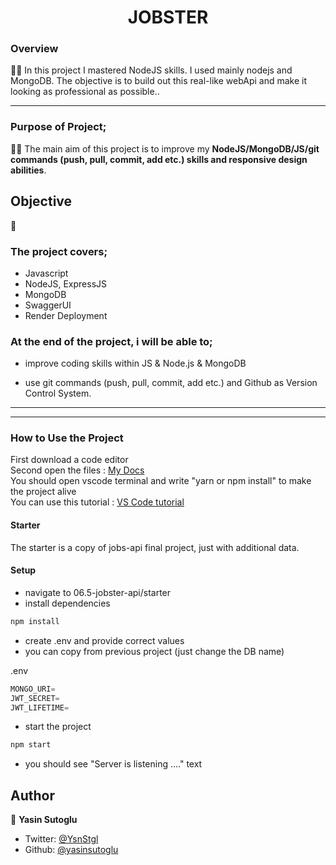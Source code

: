 <h1 align="center">JOBSTER</h1>

<h3>Overview</h3>
👨‍💻 In this project I mastered NodeJS skills. I used mainly nodejs and MongoDB.  The objective is to build out this real-like webApi and make it looking as professional as possible..
<hr>

<!-- ## ✨ Demo

 <p align="center">
  <img width="700" align="center" src="./public/gif/readme.gif" alt="demo"/>   
</p> -->

<!-- ![Alt text](https://giphy.com/peekassooo) 

<hr> -->

<!-- [📍You can see the webservice from here!](https://jobsapi-8kmr.onrender.com) -->

<!-- ------------------------------------------------------ -->
### Purpose of Project;

👨‍💻 The main aim of this project is to improve my <b>NodeJS/MongoDB/JS/git commands (push, pull, commit, add etc.) skills and responsive design abilities</b>.


## Objective

🎯

### The project covers;

- Javascript
- NodeJS, ExpressJS
- MongoDB
- SwaggerUI
- Render Deployment

### At the end of the project, i will be able to;

- improve coding skills within JS & Node.js & MongoDB

- use git commands (push, pull, commit, add etc.) and Github as Version Control System.

<hr>

<hr>
<h3>How to Use the Project</h3>
<span>First download a code editor </span>
<br><span>Second open the files : </span><a href='https://github.com/yasinsutoglu/NodeJS_Jobster'>My Docs</a>
<br><span>You should open vscode terminal and write "yarn or npm install" to make the project alive </span>
<br><span>You can use this tutorial : </span><a href='https://www.youtube.com/watch?v=fJEbVCrEMSE'>VS Code tutorial</a>


<!-- ------------------------------------------------------------------------- -->
<!-- ## 🚀 Usage

Make sure you have [npx](https://www.npmjs.com/package/npx) installed (`npx` is shipped by default since npm `5.2.0`)

Just run the following command at the root of your project and answer questions:

```sh
npx readme-md-generator
```

Or use default values for all questions (`-y`):

```sh
npx readme-md-generator -y
```

Use your own `ejs` README template (`-p`):

```sh
npx readme-md-generator -p path/to/my/own/template.md
```

You can find [ejs README template examples here](https://github.com/kefranabg/readme-md-generator/tree/master/templates). -->

<!-- -------------------------------------------------------------------------- -->

<!-- ## Code Contributors

This project exists thanks to all the people who contribute. [[Contribute](CONTRIBUTING.md)].
<a href="https://github.com/kefranabg/readme-md-generator/graphs/contributors"><img src="https://opencollective.com/readme-md-generator/contributors.svg?width=890&button=false" /></a>
 -->

<!-- ## 🤝 Contributing

Contributions, issues and feature requests are welcome.<br />
Feel free to check [issues page](https://github.com/kefranabg/readme-md-generator/issues) if you want to contribute.<br />
[Check the contributing guide](./CONTRIBUTING.md).<br /> -->


<!-- ------------------------------------------------------------------------------------- -->

#### Starter

The starter is a copy of jobs-api final project, just with additional data.

#### Setup

- navigate to 06.5-jobster-api/starter
- install dependencies

```sh
npm install
```

- create .env and provide correct values
- you can copy from previous project (just change the DB name)

.env

```js
MONGO_URI=
JWT_SECRET=
JWT_LIFETIME=
```

- start the project

```sh
npm start
```

- you should see "Server is listening ...." text
## Author

👤 **Yasin Sutoglu**

- Twitter: [@YsnStgl](https://twitter.com/YsnStgl)
- Github: [@yasinsutoglu](https://github.com/yasinsutoglu)

